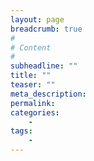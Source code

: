 ```yaml
---
layout: page
breadcrumb: true
#
# Content
#
subheadline: ""
title: ""
teaser: ""
meta_description:
permalink:
categories:
    - 
tags:
    - 
---
```

